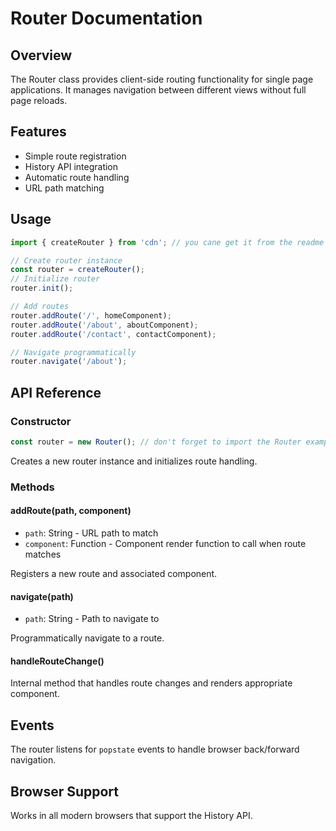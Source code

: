 
# Router Documentation

## Overview
The Router class provides client-side routing functionality for single page applications. It manages navigation between different views without full page reloads.

## Features
- Simple route registration
- History API integration
- Automatic route handling
- URL path matching

## Usage

```javascript
import { createRouter } from 'cdn'; // you cane get it from the readme file

// Create router instance
const router = createRouter();
// Initialize router
router.init();

// Add routes
router.addRoute('/', homeComponent);
router.addRoute('/about', aboutComponent);
router.addRoute('/contact', contactComponent);

// Navigate programmatically 
router.navigate('/about');
```

## API Reference

### Constructor
```javascript
const router = new Router(); // don't forget to import the Router example: import {Router} from 'cdn';
```
Creates a new router instance and initializes route handling.

### Methods

#### addRoute(path, component)
- `path`: String - URL path to match
- `component`: Function - Component render function to call when route matches

Registers a new route and associated component.

#### navigate(path) 
- `path`: String - Path to navigate to

Programmatically navigate to a route.

#### handleRouteChange()
Internal method that handles route changes and renders appropriate component.

## Events
The router listens for `popstate` events to handle browser back/forward navigation.

## Browser Support
Works in all modern browsers that support the History API.
